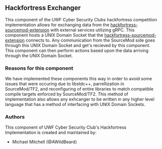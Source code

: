 ## Hackfortress Exchanger
This component of the UWF Cyber Security Clubs hackfortress competition implementation allows 
for exchanging data from the [hackfortress-sourcemod-extension](https://github.com/UWFCybernauts/hackfortress-sourcemod-extension)
with external services utilizing gRPC. This component hosts a UNIX Domain Socket that the
[hackfortress-sourcemod-extension](https://github.com/UWFCybernauts/hackfortress-sourcemod-extension)
connects to. Any communication from the SourceMod side goes through this UNIX Domain Socket
and get's recieved by this component. This component can then perform actions based upon the data
arriving through the UNIX Domain Socket. 

### Reasons for this component
We have implemented these components this way in order to avoid some issues that were occuring due 
to libstdc++, parrellization in SourceMod/TF2, and reconfiguring of entire libraries to match
compatible compile targets enforced by SourceMod/TF2. This method of implementation also allows
any exhcanger to be written in any higher level language that has a method of interfacing with 
UNIX Domain Sockets. 

### Authors
This component of UWF Cyber Security Club's Hackfortress Implementation is created and maintained 
by:
* Michael Mitchell (@AWildBeard)